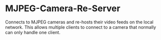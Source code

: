 # MJPEG-Camera-Re-Server
Connects to MJPEG cameras and re-hosts their video feeds on the local network. This allows multiple clients to connect to a camera that normally can only handle one client.
